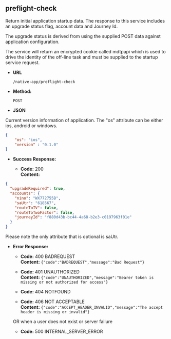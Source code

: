 preflight-check
----
  Return initial application startup data. The response to this service includes an upgrade status flag, account data and Journey Id.

  The upgrade status is derived from using the supplied POST data against application configuration.

  The service will return an encrypted cookie called mdtpapi which is used to drive the identity of the off-line task and must be supplied to the startup service request.

  
* **URL**

  `/native-app/preflight-check`

* **Method:**
  
  `POST`
  
*  **JSON**

Current version information of application. The "os" attribute can be either ios, android or windows.

```json
{
    "os": "ios",
    "version" : "0.1.0"
}
```

* **Success Response:**

  * **Code:** 200 <br />
    **Content:** 

```json
{
  "upgradeRequired": true,
  "accounts": {
    "nino": "WX772755B",
    "saUtr": "618567",
    "routeToIV": false,
    "routeToTwoFactor": false,
    "journeyId": "f880d43b-bc44-4a68-b2e3-c0197963f01e"
  }
}
```

Please note the only attribute that is optional is saUtr.


* **Error Response:**

  * **Code:** 400 BADREQUEST <br />
    **Content:** `{"code":"BADREQUEST","message":"Bad Request"}`

  * **Code:** 401 UNAUTHORIZED <br/>
    **Content:** `{"code":"UNAUTHORIZED","message":"Bearer token is missing or not authorized for access"}`

  * **Code:** 404 NOTFOUND <br/>

  * **Code:** 406 NOT ACCEPTABLE <br />
    **Content:** `{"code":"ACCEPT_HEADER_INVALID","message":"The accept header is missing or invalid"}`

  OR when a user does not exist or server failure

  * **Code:** 500 INTERNAL_SERVER_ERROR <br/>



